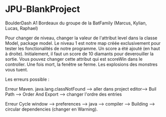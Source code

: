 # JPU-BlankProject


BoulderDash A1 Bordeaux du groupe de la BatFamily (Marcus, Kylian, Lucas, Raphael)

Pour changer de niveau, changer la valeur de l'attribut level dans la classe Model, package model.
Le niveau 1 est notre map créée exclusivement pour tester les fonctionalités de notre programme.
Un score a été ajouté (en haut à droite).
Initialement, il faut un score de 10 diamants pour deverouiller la sortie.
Vous pouvez changer cette attribut qui est scoreWin dans le controller.
Une fois mort, la fenêtre se ferme.
Les explosions des monstres vous tuent. 

Les erreurs possible : 

Erreur Maven.
java.lang.classNotFound --> aller dans project editor--> Buil Path --> Order And Export --> changer l'ordre des entries 

Erreur Cycle 
window --> preferences --> java --> compiler --> Building --> circular dependencies (changer en Warning).



